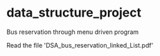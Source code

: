 # data_structure_project
Bus reservation through menu driven program


Read the file 'DSA_bus_reservation_linked_List.pdf'
